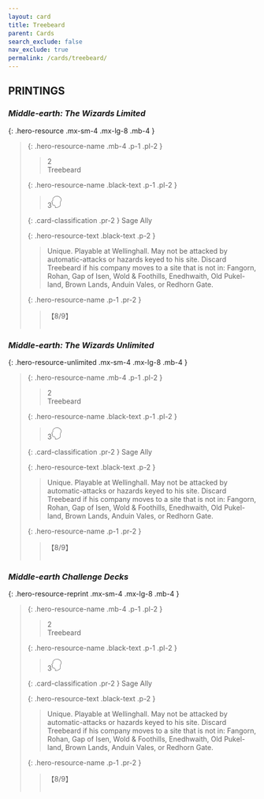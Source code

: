 ```yaml
---
layout: card
title: Treebeard
parent: Cards
search_exclude: false
nav_exclude: true
permalink: /cards/treebeard/
---
```


## PRINTINGS


### _Middle-earth: The Wizards Limited_

{: .hero-resource .mx-sm-4 .mx-lg-8 .mb-4 }
> {: .hero-resource-name .mb-4 .p-1 .pl-2 }
> > <div class="card-mp">2</div>
> > <div class="card-name">Treebeard</div>
>
> {: .hero-resource-name .black-text .p-1 .pl-2 }
> > 3![](/assets/images/mind.svg)
>
> {: .card-classification .pr-2 }
> Sage Ally
>
> {: .hero-resource-text .black-text .p-2 }
> > Unique. Playable at Wellinghall. May not be attacked by automatic-attacks or hazards keyed to his site. Discard Treebeard if his company moves to a site that is not in: Fangorn, Rohan, Gap of Isen, Wold & Foothills, Enedhwaith, Old Pukel-land, Brown Lands, Anduin Vales, or Redhorn Gate. 
> 
> {: .hero-resource-name .p-1 .pr-2 }
> > <div class="card-shield">【8/9】</div>
> > <div class="card-corruption">&nbsp;</div>

### _Middle-earth: The Wizards Unlimited_

{: .hero-resource-unlimited .mx-sm-4 .mx-lg-8 .mb-4 }
> {: .hero-resource-name .mb-4 .p-1 .pl-2 }
> > <div class="card-mp">2</div>
> > <div class="card-name">Treebeard</div>
>
> {: .hero-resource-name .black-text .p-1 .pl-2 }
> > 3![](/assets/images/mind.svg)
>
> {: .card-classification .pr-2 }
> Sage Ally
>
> {: .hero-resource-text .black-text .p-2 }
> > Unique. Playable at Wellinghall. May not be attacked by automatic-attacks or hazards keyed to his site. Discard Treebeard if his company moves to a site that is not in: Fangorn, Rohan, Gap of Isen, Wold & Foothills, Enedhwaith, Old Pukel-land, Brown Lands, Anduin Vales, or Redhorn Gate. 
> 
> {: .hero-resource-name .p-1 .pr-2 }
> > <div class="card-shield">【8/9】</div>
> > <div class="card-corruption">&nbsp;</div>

### _Middle-earth Challenge Decks_

{: .hero-resource-reprint .mx-sm-4 .mx-lg-8 .mb-4 }
> {: .hero-resource-name .mb-4 .p-1 .pl-2 }
> > <div class="card-mp">2</div>
> > <div class="card-name">Treebeard</div>
>
> {: .hero-resource-name .black-text .p-1 .pl-2 }
> > 3![](/assets/images/mind.svg)
>
> {: .card-classification .pr-2 }
> Sage Ally
>
> {: .hero-resource-text .black-text .p-2 }
> > Unique. Playable at Wellinghall. May not be attacked by automatic-attacks or hazards keyed to his site. Discard Treebeard if his company moves to a site that is not in: Fangorn, Rohan, Gap of Isen, Wold & Foothills, Enedhwaith, Old Pukel-land, Brown Lands, Anduin Vales, or Redhorn Gate. 
> 
> {: .hero-resource-name .p-1 .pr-2 }
> > <div class="card-shield">【8/9】</div>
> > <div class="card-corruption">&nbsp;</div>
